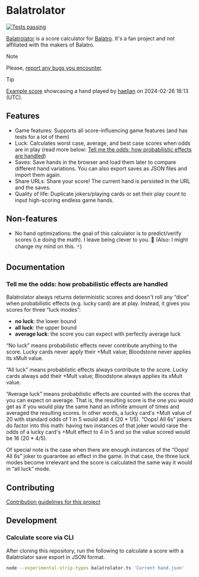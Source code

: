 # Balatrolator

[![Tests passing](https://github.com/kleinfreund/balatrolator/workflows/Tests/badge.svg)](https://github.com/kleinfreund/balatrolator/actions)

[Balatrolator](https://balatrolator.com/) is a score calculator for [Balatro](https://www.playbalatro.com/). It's a fan project and not affiliated with the makers of Balatro.

> [!NOTE]
> Please, [report any bugs you encounter](https://github.com/kleinfreund/balatrolator/issues/new/choose).

> [!TIP]
> [Example score](https://balatrolator.com/?state=---1-1--5-___________-11*_*_*_*_*_*_*_*_*_*_*_*-50********_122********_126*****0*3**_69****12.25****_132********_119****5.5****-0*3***2**1*_0*3**4*2**1*4_0*3**2****_0*3**5*2***_0*3**5*2***_0*3***2***) showcasing a hand played by [haelian](https://twitch.tv/haelian) on 2024-02-26 18:13 (UTC).

## Features

- Game features: Supports all score-influencing game features (and has tests for a lot of them)
- Luck: Calculates worst case, average, and best case scores when odds are in play (read more below: [Tell me the odds: how probabilistic effects are handled](#tell-me-the-odds-how-probabilistic-effects-are-handled))
- Saves: Save hands in the browser and load them later to compare different hand variations. You can also export saves as JSON files and import them again.
- Share URLs: Share your score! The current hand is persisted in the URL and the saves.
- Quality of life: Duplicate jokers/playing cards or set their play count to input high-scoring endless game hands.

## Non-features

- No hand optimizations: the goal of this calculator is to predict/verify scores (i.e doing the math). I leave being clever to you. 🤡 (Also: I might change my mind on this. 🃏)

## Documentation

### Tell me the odds: how probabilistic effects are handled

Balatrolator always returns deterministic scores and doesn't roll any “dice” when probabilistic effects (e.g. lucky card) are at play. Instead, it gives you scores for three “luck modes”:

- **no luck**: the lower bound
- **all luck**: the upper bound
- **average luck**: the score you can expect with perfectly average luck

“No luck” means probabilistic effects never contribute anything to the score. Lucky cards never apply their +Mult value; Bloodstone never applies its xMult value.

“All luck” means probablistic effects always contribute to the score. Lucky cards always add their +Mult value; Bloodstone always applies its xMult value.

“Average luck” means probabilistic effects are counted with the scores that you can expect on average. That is, the resulting score is the one you would get as if you would play the same hand an infinite amount of times and averaged the resulting scores. In other words, a lucky card's +Mult value of 20 with standard odds of 1 in 5 would add 4 (20 * 1/5). “Oops! All 6s” jokers do factor into this math: having two instances of that joker would raise the odds of a lucky card's +Mult effect to 4 in 5 and so the value scored would be 16 (20 * 4/5).

Of special note is the case when there are enough instances of the “Oops! All 6s” joker to guarantee an effect in the game. In that case, the three luck modes become irrelevant and the score is calculated the same way it would in “all luck” mode.

## Contributing

[Contribution guidelines for this project](CONTRIBUTING.md)

## Development

### Calculate score via CLI

After cloning this repository, run the following to calculate a score with a Balatrolator save export in JSON format.

```sh
node --experimental-strip-types balatrolator.ts 'Current hand.json'
```
